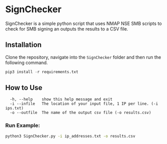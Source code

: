# SignChecker
SignChecker is a simple python script that uses NMAP NSE SMB scripts to check for SMB signing an outputs the results to a CSV file.

## Installation
Clone the repository, navigate into the `SignChecker` folder and then run the following command.

``` python
pip3 install -r requirements.txt
```

## How to Use
```
  -h, --help    show this help message and exit
  -i --infile   The location of your input file, 1 IP per line. (-i ips.txt)
  -o --outfile  The name of the output csv file (-o results.csv)
```

### Run Example:
``` bash
python3 SignChecker.py -i ip_addresses.txt -o results.csv
```
